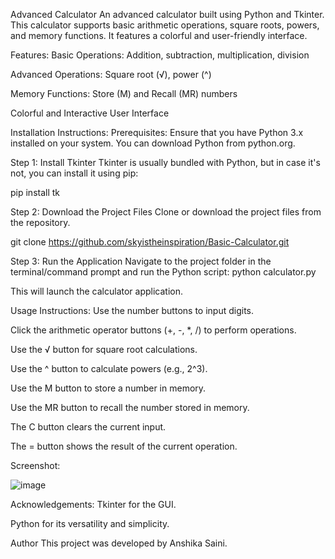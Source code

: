 Advanced Calculator
An advanced calculator built using Python and Tkinter. This calculator supports basic arithmetic operations, square roots, powers, and memory functions. It features a colorful and user-friendly interface.

Features:
Basic Operations: Addition, subtraction, multiplication, division

Advanced Operations: Square root (√), power (^)

Memory Functions: Store (M) and Recall (MR) numbers

Colorful and Interactive User Interface

Installation Instructions:
Prerequisites:
Ensure that you have Python 3.x installed on your system. You can download Python from python.org.

Step 1: Install Tkinter
Tkinter is usually bundled with Python, but in case it's not, you can install it using pip:

pip install tk

Step 2: Download the Project Files
Clone or download the project files from the repository.

git clone https://github.com/skyistheinspiration/Basic-Calculator.git

Step 3: Run the Application
Navigate to the project folder in the terminal/command prompt and run the Python script:
python calculator.py

This will launch the calculator application.

Usage Instructions:
Use the number buttons to input digits.

Click the arithmetic operator buttons (+, -, *, /) to perform operations.

Use the √ button for square root calculations.

Use the ^ button to calculate powers (e.g., 2^3).

Use the M button to store a number in memory.

Use the MR button to recall the number stored in memory.

The C button clears the current input.

The = button shows the result of the current operation.

Screenshot:

![image](https://github.com/user-attachments/assets/105242c2-fa6e-485b-a400-1d26058b3b71)

Acknowledgements:
Tkinter for the GUI.

Python for its versatility and simplicity.

Author
This project was developed by Anshika Saini.
